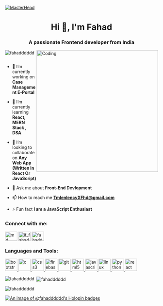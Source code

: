 [![MasterHead](https://media.tenor.com/4ryx66tWEhcAAAAd/pixel-study.gif)](https://fahadddddd.io)
<h1 align="center">Hi 👋, I'm Fahad</h1>
<h3 align="center">A passionate Frontend developer from India</h3>
<img align="right" alt = "Coding" width = "400" src="https://media4.giphy.com/media/v1.Y2lkPTc5MGI3NjExNTliZDJrY3MyNDFmN3IzbHo1cGk2bmlxczMzZ3BvNHNyOXpuZXF2aiZlcD12MV9pbnRlcm5hbF9naWZfYnlfaWQmY3Q9Zw/qgQUggAC3Pfv687qPC/giphy.gif">

<p align="left"> <img src="https://komarev.com/ghpvc/?username=fahadddddd&label=Profile%20views&color=0e75b6&style=flat" alt="fahadddddd" /> </p>

<p align="left"> <a href="https://twitter.com/" target="blank"><img src="https://img.shields.io/twitter/follow/?logo=twitter&style=for-the-badge" alt="" /></a> </p>

- 🔭 I’m currently working on **Case Management E-Portal**

- 🌱 I’m currently learning **React, MERN Stack , DSA**

- 👯 I’m looking to collaborate on **Any Web App (Written In React Or JavaScript)**

- 💬 Ask me about **Front-End Devlopment**

- 📫 How to reach me **TmlenlencyXFhd@gmail.com**

- ⚡ Fun fact **I am a JavaScript Enthusiast**

<h3 align="left">Connect with me:</h3>
<p align="left">
<a href="https://linkedin.com/in/md fahad" target="blank"><img align="center" src="https://raw.githubusercontent.com/rahuldkjain/github-profile-readme-generator/master/src/images/icons/Social/linked-in-alt.svg" alt="md fahad" height="30" width="40" /></a>
<a href="https://instagram.com/if_fahadd7" target="blank"><img align="center" src="https://raw.githubusercontent.com/rahuldkjain/github-profile-readme-generator/master/src/images/icons/Social/instagram.svg" alt="if_fahadd7" height="30" width="40" /></a>
<a href="https://www.leetcode.com/fahadddd" target="blank"><img align="center" src="https://raw.githubusercontent.com/rahuldkjain/github-profile-readme-generator/master/src/images/icons/Social/leet-code.svg" alt="fahadddd" height="30" width="40" /></a>
</p>

<h3 align="left">Languages and Tools:</h3>
<p align="left">
  <a href="https://getbootstrap.com" target="_blank" rel="noreferrer">
    <img src="images/bootstrap.svg" alt="bootstrap" width="40" height="40" />
  </a>
  <a href="https://www.cprogramming.com/" target="_blank" rel="noreferrer">
    <img src="images/c.svg" alt="c" width="40" height="40" />
  </a>
  <a href="https://www.w3schools.com/css/" target="_blank" rel="noreferrer">
    <img src="images/css3.svg" alt="css3" width="40" height="40" />
  </a>
  <a href="https://firebase.google.com/" target="_blank" rel="noreferrer">
    <img src="images/firebase.svg" alt="firebase" width="40" height="40" />
  </a>
  <a href="https://git-scm.com/" target="_blank" rel="noreferrer">
    <img src="images/git.svg" alt="git" width="40" height="40" />
  </a>
  <a href="https://www.w3.org/html/" target="_blank" rel="noreferrer">
    <img src="images/html5.svg" alt="html5" width="40" height="40" />
  </a>
  <a href="https://developer.mozilla.org/en-US/docs/Web/JavaScript" target="_blank" rel="noreferrer">
    <img src="images/javascript.svg" alt="javascript" width="40" height="40" />
  </a>
  <a href="https://www.linux.org/" target="_blank" rel="noreferrer">
    <img src="images/linux.svg" alt="linux" width="40" height="40" />
  </a>
  <a href="https://www.python.org" target="_blank" rel="noreferrer">
    <img src="images/python.svg" alt="python" width="40" height="40" />
  </a>
  <a href="https://reactjs.org/" target="_blank" rel="noreferrer">
    <img src="images/react.svg" alt="react" width="40" height="40" />
  </a>
</p>
<p><img align="left" src="https://github-readme-stats.vercel.app/api/top-langs?username=fahadddddd&show_icons=true&locale=en&layout=compact" alt="fahadddddd" /></p>

<p>&nbsp;<img align="center" src="https://github-readme-stats.vercel.app/api?username=fahadddddd&show_icons=true&locale=en" alt="fahadddddd" /></p>

<p><img align="center" src="https://github-readme-streak-stats.herokuapp.com/?user=fahadddddd&" alt="fahadddddd" /></p>




[![An image of @fahadddddd's Holopin badges](https://holopin.me/fahadddddd)](https://holopin.io/@fahadddddd)
